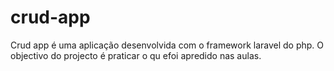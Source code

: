 # crud-app
Crud app é uma aplicação desenvolvida com o framework laravel do php. O objectivo do projecto é praticar o qu efoi apredido nas aulas.
